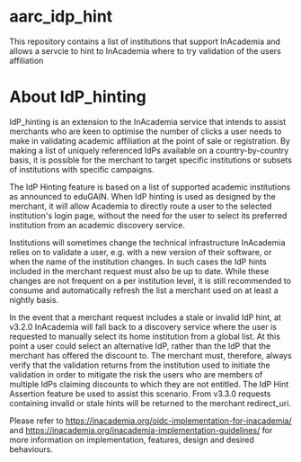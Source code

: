 # aarc_idp_hint
This repository contains a list of institutions that support InAcademia and allows a servcie to hint to InAcademia where to try validation of the users affiliation

# About IdP_hinting 
IdP_hinting is an extension to the InAcademia service that intends to assist merchants who are keen to optimise the number of clicks a user needs to make in validating academic affiliation at the point of sale or registration. By making a list of uniquely referenced IdPs available on a country-by-country basis, it is possible for the merchant to target specific institutions or subsets of institutions with specific campaigns.

The IdP Hinting feature is based on a list of supported academic institutions as announced to eduGAIN. When IdP hinting is used as designed by the merchant, it will allow Academia to directly route a user to the selected institution's login page, without the need for the user to select its preferred institution from an academic discovery service.

Institutions will sometimes change the technical infrastructure InAcademia relies on to validate a user, e.g. with a new version of their software, or when the name of the institution changes. In such cases the IdP hints included in the merchant request must also be up to date. While these changes are not frequent on a per institution level, it is still recommended to consume and automatically refresh the list a merchant used on at least a nightly basis. 

In the event that a merchant request includes a stale or invalid IdP hint, at v3.2.0 InAcademia will fall back to a discovery service where the user is requested to manually select its home institution from a global list. At this point a user could select an alternative IdP, rather than the IdP that the merchant has offered the discount to. The merchant must, therefore, always verify that the validation returns from the institution used to initiate the validation in order to mitigate the risk the users who are members of multiple IdPs claiming discounts to which they are not entitled. The IdP Hint Assertion feature be used to assist this scenario. From v3.3.0 requests containing invalid or stale hints will be returned to the merchant redirect_uri. 

Please refer to https://inacademia.org/oidc-implementation-for-inacademia/ and https://inacademia.org/inacademia-implementation-guidelines/ for more information on implementation, features, design and desired behaviours.
